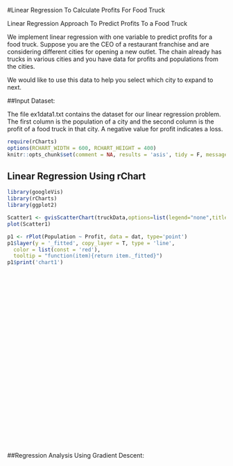 #Linear Regression To Calculate Profits For Food Truck


Linear Regression Approach To Predict Profits To a Food Truck

We implement linear regression with one variable to predict profits for a food truck. Suppose you are the CEO of a restaurant franchise and are considering different cities for opening a new outlet. The chain already has trucks in various cities and you have data for profits and populations from the cities.

We would like to use this data to help you select which city to expand to next.

##Input Dataset:

The file ex1data1.txt contains the dataset for our linear regression problem. The first column is the population of a city and the second column is the profit of a food truck in that city. A negative value for profit indicates a loss.


```r
require(rCharts)
options(RCHART_WIDTH = 600, RCHART_HEIGHT = 400)
knitr::opts_chunk$set(comment = NA, results = 'asis', tidy = F, message = F)
```
<style>.rChart {width: 600px; height: 400px;}</style>


## Linear Regression Using rChart


```r
library(googleVis)
library(rCharts)
library(ggplot2)
```



<!-- Scatterplot using googleVis --> 

```r
Scatter1 <- gvisScatterChart(truckData,options=list(legend="none",title="Food Truck", vAxis="{title:'Profit in $10,000s'}",hAxis="{title:'Population of City in 10,000s'}", width=300, height=300))
plot(Scatter1)
```


```r
p1 <- rPlot(Population ~ Profit, data = dat, type='point')
p1$layer(y = '_fitted', copy_layer = T, type = 'line',
  color = list(const = 'red'),
  tooltip = "function(item){return item._fitted}")
p1$print('chart1')
```


<div id = 'chart1' class = 'rChart polycharts'></div>
<script type='text/javascript'>
    var chartParams = {
 "dom": "chart1",
"width":    600,
"height":    400,
"layers": [
 {
 "x": "Profit",
"y": "Population",
"data": {
 "Population": [ 6.1101, 5.5277, 8.5186, 7.0032, 5.8598, 8.3829, 7.4764, 8.5781, 6.4862, 5.0546, 5.7107, 14.164,  5.734, 8.4084, 5.6407, 5.3794, 6.3654, 5.1301, 6.4296, 7.0708, 6.1891,  20.27, 5.4901, 6.3261, 5.5649, 18.945, 12.828, 10.957, 13.176, 22.203, 5.2524, 6.5894, 9.2482, 5.8918, 8.2111, 7.9334, 8.0959, 5.6063, 12.836, 6.3534, 5.4069, 6.8825, 11.708, 5.7737, 7.8247, 7.0931, 5.0702, 5.8014,   11.7, 5.5416, 7.5402, 5.3077, 7.4239, 7.6031, 6.3328, 6.3589, 6.2742, 5.6397, 9.3102, 9.4536, 8.8254, 5.1793, 21.279, 14.908, 18.959, 7.2182, 8.2951, 10.236, 5.4994, 20.341, 10.136, 7.3345, 6.0062, 7.2259, 5.0269, 6.5479, 7.5386, 5.0365, 10.274, 5.1077, 5.7292, 5.1884, 6.3557, 9.7687, 6.5159, 8.5172, 9.1802,  6.002, 5.5204, 5.0594, 5.7077, 7.6366, 5.8707, 5.3054, 8.2934, 13.394, 5.4369 ],
"Profit": [ 17.592, 9.1302, 13.662, 11.854, 6.8233, 11.886, 4.3483,     12, 6.5987, 3.8166, 3.2522, 15.505, 3.1551, 7.2258, 0.71618, 3.5129, 5.3048, 0.56077, 3.6518, 5.3893, 3.1386, 21.767,  4.263, 5.1875, 3.0825, 22.638, 13.501, 7.0467, 14.692, 24.147,  -1.22, 5.9966, 12.134, 1.8495, 6.5426, 4.5623, 4.1164, 3.3928, 10.117, 5.4974, 0.55657, 3.9115, 5.3854, 2.4406, 6.7318, 1.0463, 5.1337,  1.844, 8.0043, 1.0179, 6.7504, 1.8396, 4.2885, 4.9981, 1.4233, -1.4211, 2.4756, 4.6042, 3.9624, 5.4141, 5.1694, -0.74279, 17.929, 12.054, 17.054, 4.8852, 5.7442, 7.7754, 1.0173, 20.992, 6.6799, 4.0259, 1.2784, 3.3411, -2.6807, 0.29678, 3.8845, 5.7014, 6.7526, 2.0576, 0.47953, 0.20421, 0.67861, 7.5435, 5.3436, 4.2415, 6.7981, 0.92695,  0.152, 2.8214, 1.8451, 4.2959, 7.2029, 1.9869, 0.14454, 9.0551, 0.61705 ],
"_hat": [ 0.057698, 0.014025, 0.031304, 0.022721, 0.010642, 0.022854, 0.011072, 0.023331, 0.010507, 0.011713, 0.012605, 0.042362, 0.012781, 0.010969, 0.019313, 0.012166, 0.010407, 0.019868, 0.011951, 0.010379, 0.012811, 0.097345, 0.011162, 0.010455, 0.012916, 0.10712, 0.030449, 0.01081, 0.037197, 0.1253, 0.027405, 0.010318, 0.023904, 0.01577, 0.010479, 0.010869, 0.011327, 0.012362, 0.016588, 0.010349, 0.019883, 0.011584, 0.01038, 0.014272, 0.010583, 0.01819, 0.01048, 0.015785, 0.011918, 0.018284, 0.010594, 0.015797, 0.011134, 0.010552, 0.016999, 0.028393, 0.014191, 0.010832, 0.011518, 0.010371, 0.010463, 0.025172, 0.060454, 0.02356, 0.053458, 0.010621, 0.010312, 0.011595, 0.018286, 0.089082, 0.010552, 0.011437, 0.017445, 0.01245, 0.035212, 0.020848, 0.01162, 0.010316, 0.010596, 0.015215, 0.020164, 0.021203, 0.019446, 0.011306, 0.010394, 0.011185, 0.010625, 0.018587, 0.021405, 0.013434, 0.015782, 0.011126, 0.010947, 0.0154, 0.021435, 0.013857, 0.019665 ],
"_sigma": [ 1.9105, 2.0814, 2.0879, 2.0778, 2.1138, 2.1062, 2.1347, 2.1084, 2.1234, 2.1255, 2.1326, 2.1345,  2.133,  2.134, 2.1342, 2.1298, 2.1293, 2.1348, 2.1343, 2.1331, 2.1344,  2.114, 2.1271, 2.1295, 2.1324, 2.1325, 2.1347, 2.1238, 2.1347, 2.1041, 2.1308, 2.1278, 2.1172, 2.1348, 2.1345, 2.1341, 2.1325, 2.1317, 2.1229, 2.1283, 2.1345, 2.1347, 2.0978, 2.1344, 2.1329,  2.127, 2.1167, 2.1348, 2.1218, 2.1347, 2.1314, 2.1342, 2.1347, 2.1348, 2.1333, 2.1191, 2.1348, 2.1267, 2.1219, 2.1288,  2.132, 2.1328, 2.0369, 2.1103, 2.0878, 2.1344, 2.1347, 2.1326, 2.1347, 2.1054, 2.1293, 2.1346, 2.1341, 2.1341, 2.1256, 2.1279, 2.1341, 2.1114, 2.1285, 2.1331, 2.1335, 2.1345, 2.1309, 2.1339, 2.1302, 2.1305, 2.1343, 2.1334, 2.1335, 2.1304, 2.1348, 2.1344, 2.1106, 2.1339, 2.1036, 2.1064, 2.1345 ],
"_cooksd": [ 0.57915, 0.03339, 0.066641, 0.058171, 0.0099925, 0.02952, 4.7181e-05, 0.027893, 0.0053508, 0.0048765, 0.0012315, 0.00051273, 0.0010417, 0.00040026, 0.0005466, 0.0027543, 0.002581, 1.3355e-05, 0.00026647, 0.00079842, 0.00021225, 0.099279, 0.0038419, 0.00249, 0.001391, 0.012069, 9.1525e-05, 0.0053332, 0.00016608, 0.19418, 0.0049912, 0.0032305, 0.019034, 1.1457e-05, 0.00015606, 0.00033943, 0.0011592, 0.0017439, 0.0088642, 0.0030194, 0.00029018, 2.6884e-05, 0.017106, 0.00024298, 0.00088731, 0.0064343, 0.0084889, 1.0145e-07, 0.0069507, 0.00010072, 0.0016031, 0.00044955, 3.9357e-05, 4.5643e-06, 0.0011609, 0.020368, 1.4199e-05, 0.0039483, 0.0066447, 0.0027989, 0.0013305, 0.00234, 0.27383, 0.02618, 0.1167, 0.00017398, 4.2661e-05, 0.001155, 6.5888e-05, 0.12687, 0.0026229, 7.5799e-05, 0.0005631, 0.00040674, 0.014834, 0.0065599, 0.00036907, 0.010808, 0.0029834, 0.0011894, 0.0012181, 0.00029111, 0.0034069, 0.00047092, 0.002152, 0.0021354, 0.00025037, 0.0011489, 0.0012394, 0.0026853, 1.8736e-05, 0.00018691, 0.01186, 0.00060814, 0.030136, 0.017645, 0.00027792 ],
"_fitted": [ 15.076, 10.096, 12.763, 11.699, 8.7389, 11.718, 7.2825, 11.785, 8.6068, 6.9697, 6.6375, 13.848, 6.5804, 8.9758, 5.1452, 6.7909, 7.8454, 5.0538, 6.8727, 7.8951, 6.5707, 17.532, 7.2323, 7.7764, 6.5377, 18.045, 12.668, 8.8704, 13.369, 18.933, 4.0059, 8.2525, 11.864, 5.8121, 8.5737, 7.4085, 7.1461, 6.7203, 10.677, 7.9587, 5.0513, 7.0255, 7.8928,   6.16, 8.6851, 5.3395, 7.7447, 5.8089, 9.4339, 5.3228,  8.696, 5.8063, 7.2473, 7.6649, 5.5613, 3.8876, 6.1806, 7.4331, 7.0554, 7.9097, 7.7657, 4.2867, 15.274, 11.817, 14.759, 7.5985, 8.1039, 9.2992, 5.3224, 17.076, 8.6545, 7.0928, 5.4761, 6.6899, 3.1464, 4.8984, 7.0096, 8.0788, 8.6973, 5.9346,  5.006,  4.844, 5.1231, 9.1627, 7.8682, 7.2197, 8.7241, 5.2693, 4.8132,  6.384, 5.8095, 7.2517, 8.9623,  5.893, 4.8089, 10.052, 5.0869 ],
"_resid": [ -8.9656, -4.5687, -4.2445, -4.696, -2.8791, -3.3351, 0.19387, -3.207, -2.1206, -1.9151, -0.92684, 0.3164, -0.8464, -0.56737, 0.49546, -1.4115,  -1.48, 0.076314, -0.44308, -0.8243, -0.38159, 2.7376, -1.7422, -1.4503, -0.97278, 0.90004, 0.15963, 2.0866, -0.1932, 3.2701, 1.2465, -1.6631, -2.6158, 0.07967, -0.36265, 0.52494, 0.94983, -1.114, 2.1589, -1.6053, 0.35559, -0.143, 3.8152, -0.38626, -0.86038, 1.7536, -2.6745, -0.0074932, 2.2661, 0.21882, -1.1558, -0.4986, 0.17656, -0.061799, 0.77146, 2.4713, 0.093647, -1.7934, 2.2548, 1.5439, 1.0597, 0.89258,  6.005, 3.0911, 4.1999, -0.38026, 0.19116, 0.93682, 0.17697, 3.2646, 1.4815, 0.24168, 0.53013, 0.53605, 1.8805, 1.6495, 0.52899, -3.0423, 1.5767, -0.82688, 0.72322, 0.34443, 1.2326, 0.60598, -1.3523, 1.2975, 0.4561, 0.73274, 0.70715, -1.3246, -0.10184, 0.3849, -3.0916, -0.58758, 3.4845, 3.3418,   0.35 ],
"_stdresid": [ -4.3494, -2.1667, -2.0308, -2.237, -1.3631, -1.5888, 0.091806, -1.5282, -1.0039, -0.90716, -0.43924, 0.15226, -0.40115, -0.26866, 0.23561, -0.6688, -0.7006, 0.0363, -0.20991, -0.39021, -0.18086, 1.3569, -0.82506, -0.68654, -0.46108, 0.44855, 0.076345, 0.98798, -0.092722, 1.6465, 0.59521, -0.78723, -1.2468, 0.037817, -0.17168, 0.24856, 0.44985, -0.52786, 1.0252, -0.75991, 0.16914, -0.067733,  1.806, -0.18321, -0.40733, 0.83342, -1.2661, -0.0035569, 1.0736,  0.104, -0.5472, -0.23668, 0.083611, -0.029257, 0.36642, 1.1807, 0.044416, -0.84916,  1.068, 0.73085, 0.50166, 0.42572, 2.9174, 1.4731, 2.0329, -0.18003, 0.09049, 0.44374, 0.084111, 1.6108, 0.70135, 0.11447, 0.25185, 0.25402, 0.90159, 0.78498, 0.25057, -1.4401, 0.74645, -0.39239, 0.34406, 0.16394, 0.58616, 0.28699, -0.64016, 0.61447, 0.21594, 0.34831, 0.33663, -0.62802, -0.048341, 0.18227, -1.4639, -0.27886, 1.6588, 1.5847, 0.16646 ] 
},
"facet": null,
"type": "point" 
},
{
 "y": "_fitted",
"type": "line",
"color": {
 "const": "red" 
},
"tooltip": "function(item){return item._fitted}",
"x": "Profit",
"data": {
 "Population": [ 6.1101, 5.5277, 8.5186, 7.0032, 5.8598, 8.3829, 7.4764, 8.5781, 6.4862, 5.0546, 5.7107, 14.164,  5.734, 8.4084, 5.6407, 5.3794, 6.3654, 5.1301, 6.4296, 7.0708, 6.1891,  20.27, 5.4901, 6.3261, 5.5649, 18.945, 12.828, 10.957, 13.176, 22.203, 5.2524, 6.5894, 9.2482, 5.8918, 8.2111, 7.9334, 8.0959, 5.6063, 12.836, 6.3534, 5.4069, 6.8825, 11.708, 5.7737, 7.8247, 7.0931, 5.0702, 5.8014,   11.7, 5.5416, 7.5402, 5.3077, 7.4239, 7.6031, 6.3328, 6.3589, 6.2742, 5.6397, 9.3102, 9.4536, 8.8254, 5.1793, 21.279, 14.908, 18.959, 7.2182, 8.2951, 10.236, 5.4994, 20.341, 10.136, 7.3345, 6.0062, 7.2259, 5.0269, 6.5479, 7.5386, 5.0365, 10.274, 5.1077, 5.7292, 5.1884, 6.3557, 9.7687, 6.5159, 8.5172, 9.1802,  6.002, 5.5204, 5.0594, 5.7077, 7.6366, 5.8707, 5.3054, 8.2934, 13.394, 5.4369 ],
"Profit": [ 17.592, 9.1302, 13.662, 11.854, 6.8233, 11.886, 4.3483,     12, 6.5987, 3.8166, 3.2522, 15.505, 3.1551, 7.2258, 0.71618, 3.5129, 5.3048, 0.56077, 3.6518, 5.3893, 3.1386, 21.767,  4.263, 5.1875, 3.0825, 22.638, 13.501, 7.0467, 14.692, 24.147,  -1.22, 5.9966, 12.134, 1.8495, 6.5426, 4.5623, 4.1164, 3.3928, 10.117, 5.4974, 0.55657, 3.9115, 5.3854, 2.4406, 6.7318, 1.0463, 5.1337,  1.844, 8.0043, 1.0179, 6.7504, 1.8396, 4.2885, 4.9981, 1.4233, -1.4211, 2.4756, 4.6042, 3.9624, 5.4141, 5.1694, -0.74279, 17.929, 12.054, 17.054, 4.8852, 5.7442, 7.7754, 1.0173, 20.992, 6.6799, 4.0259, 1.2784, 3.3411, -2.6807, 0.29678, 3.8845, 5.7014, 6.7526, 2.0576, 0.47953, 0.20421, 0.67861, 7.5435, 5.3436, 4.2415, 6.7981, 0.92695,  0.152, 2.8214, 1.8451, 4.2959, 7.2029, 1.9869, 0.14454, 9.0551, 0.61705 ],
"_hat": [ 0.057698, 0.014025, 0.031304, 0.022721, 0.010642, 0.022854, 0.011072, 0.023331, 0.010507, 0.011713, 0.012605, 0.042362, 0.012781, 0.010969, 0.019313, 0.012166, 0.010407, 0.019868, 0.011951, 0.010379, 0.012811, 0.097345, 0.011162, 0.010455, 0.012916, 0.10712, 0.030449, 0.01081, 0.037197, 0.1253, 0.027405, 0.010318, 0.023904, 0.01577, 0.010479, 0.010869, 0.011327, 0.012362, 0.016588, 0.010349, 0.019883, 0.011584, 0.01038, 0.014272, 0.010583, 0.01819, 0.01048, 0.015785, 0.011918, 0.018284, 0.010594, 0.015797, 0.011134, 0.010552, 0.016999, 0.028393, 0.014191, 0.010832, 0.011518, 0.010371, 0.010463, 0.025172, 0.060454, 0.02356, 0.053458, 0.010621, 0.010312, 0.011595, 0.018286, 0.089082, 0.010552, 0.011437, 0.017445, 0.01245, 0.035212, 0.020848, 0.01162, 0.010316, 0.010596, 0.015215, 0.020164, 0.021203, 0.019446, 0.011306, 0.010394, 0.011185, 0.010625, 0.018587, 0.021405, 0.013434, 0.015782, 0.011126, 0.010947, 0.0154, 0.021435, 0.013857, 0.019665 ],
"_sigma": [ 1.9105, 2.0814, 2.0879, 2.0778, 2.1138, 2.1062, 2.1347, 2.1084, 2.1234, 2.1255, 2.1326, 2.1345,  2.133,  2.134, 2.1342, 2.1298, 2.1293, 2.1348, 2.1343, 2.1331, 2.1344,  2.114, 2.1271, 2.1295, 2.1324, 2.1325, 2.1347, 2.1238, 2.1347, 2.1041, 2.1308, 2.1278, 2.1172, 2.1348, 2.1345, 2.1341, 2.1325, 2.1317, 2.1229, 2.1283, 2.1345, 2.1347, 2.0978, 2.1344, 2.1329,  2.127, 2.1167, 2.1348, 2.1218, 2.1347, 2.1314, 2.1342, 2.1347, 2.1348, 2.1333, 2.1191, 2.1348, 2.1267, 2.1219, 2.1288,  2.132, 2.1328, 2.0369, 2.1103, 2.0878, 2.1344, 2.1347, 2.1326, 2.1347, 2.1054, 2.1293, 2.1346, 2.1341, 2.1341, 2.1256, 2.1279, 2.1341, 2.1114, 2.1285, 2.1331, 2.1335, 2.1345, 2.1309, 2.1339, 2.1302, 2.1305, 2.1343, 2.1334, 2.1335, 2.1304, 2.1348, 2.1344, 2.1106, 2.1339, 2.1036, 2.1064, 2.1345 ],
"_cooksd": [ 0.57915, 0.03339, 0.066641, 0.058171, 0.0099925, 0.02952, 4.7181e-05, 0.027893, 0.0053508, 0.0048765, 0.0012315, 0.00051273, 0.0010417, 0.00040026, 0.0005466, 0.0027543, 0.002581, 1.3355e-05, 0.00026647, 0.00079842, 0.00021225, 0.099279, 0.0038419, 0.00249, 0.001391, 0.012069, 9.1525e-05, 0.0053332, 0.00016608, 0.19418, 0.0049912, 0.0032305, 0.019034, 1.1457e-05, 0.00015606, 0.00033943, 0.0011592, 0.0017439, 0.0088642, 0.0030194, 0.00029018, 2.6884e-05, 0.017106, 0.00024298, 0.00088731, 0.0064343, 0.0084889, 1.0145e-07, 0.0069507, 0.00010072, 0.0016031, 0.00044955, 3.9357e-05, 4.5643e-06, 0.0011609, 0.020368, 1.4199e-05, 0.0039483, 0.0066447, 0.0027989, 0.0013305, 0.00234, 0.27383, 0.02618, 0.1167, 0.00017398, 4.2661e-05, 0.001155, 6.5888e-05, 0.12687, 0.0026229, 7.5799e-05, 0.0005631, 0.00040674, 0.014834, 0.0065599, 0.00036907, 0.010808, 0.0029834, 0.0011894, 0.0012181, 0.00029111, 0.0034069, 0.00047092, 0.002152, 0.0021354, 0.00025037, 0.0011489, 0.0012394, 0.0026853, 1.8736e-05, 0.00018691, 0.01186, 0.00060814, 0.030136, 0.017645, 0.00027792 ],
"_fitted": [ 15.076, 10.096, 12.763, 11.699, 8.7389, 11.718, 7.2825, 11.785, 8.6068, 6.9697, 6.6375, 13.848, 6.5804, 8.9758, 5.1452, 6.7909, 7.8454, 5.0538, 6.8727, 7.8951, 6.5707, 17.532, 7.2323, 7.7764, 6.5377, 18.045, 12.668, 8.8704, 13.369, 18.933, 4.0059, 8.2525, 11.864, 5.8121, 8.5737, 7.4085, 7.1461, 6.7203, 10.677, 7.9587, 5.0513, 7.0255, 7.8928,   6.16, 8.6851, 5.3395, 7.7447, 5.8089, 9.4339, 5.3228,  8.696, 5.8063, 7.2473, 7.6649, 5.5613, 3.8876, 6.1806, 7.4331, 7.0554, 7.9097, 7.7657, 4.2867, 15.274, 11.817, 14.759, 7.5985, 8.1039, 9.2992, 5.3224, 17.076, 8.6545, 7.0928, 5.4761, 6.6899, 3.1464, 4.8984, 7.0096, 8.0788, 8.6973, 5.9346,  5.006,  4.844, 5.1231, 9.1627, 7.8682, 7.2197, 8.7241, 5.2693, 4.8132,  6.384, 5.8095, 7.2517, 8.9623,  5.893, 4.8089, 10.052, 5.0869 ],
"_resid": [ -8.9656, -4.5687, -4.2445, -4.696, -2.8791, -3.3351, 0.19387, -3.207, -2.1206, -1.9151, -0.92684, 0.3164, -0.8464, -0.56737, 0.49546, -1.4115,  -1.48, 0.076314, -0.44308, -0.8243, -0.38159, 2.7376, -1.7422, -1.4503, -0.97278, 0.90004, 0.15963, 2.0866, -0.1932, 3.2701, 1.2465, -1.6631, -2.6158, 0.07967, -0.36265, 0.52494, 0.94983, -1.114, 2.1589, -1.6053, 0.35559, -0.143, 3.8152, -0.38626, -0.86038, 1.7536, -2.6745, -0.0074932, 2.2661, 0.21882, -1.1558, -0.4986, 0.17656, -0.061799, 0.77146, 2.4713, 0.093647, -1.7934, 2.2548, 1.5439, 1.0597, 0.89258,  6.005, 3.0911, 4.1999, -0.38026, 0.19116, 0.93682, 0.17697, 3.2646, 1.4815, 0.24168, 0.53013, 0.53605, 1.8805, 1.6495, 0.52899, -3.0423, 1.5767, -0.82688, 0.72322, 0.34443, 1.2326, 0.60598, -1.3523, 1.2975, 0.4561, 0.73274, 0.70715, -1.3246, -0.10184, 0.3849, -3.0916, -0.58758, 3.4845, 3.3418,   0.35 ],
"_stdresid": [ -4.3494, -2.1667, -2.0308, -2.237, -1.3631, -1.5888, 0.091806, -1.5282, -1.0039, -0.90716, -0.43924, 0.15226, -0.40115, -0.26866, 0.23561, -0.6688, -0.7006, 0.0363, -0.20991, -0.39021, -0.18086, 1.3569, -0.82506, -0.68654, -0.46108, 0.44855, 0.076345, 0.98798, -0.092722, 1.6465, 0.59521, -0.78723, -1.2468, 0.037817, -0.17168, 0.24856, 0.44985, -0.52786, 1.0252, -0.75991, 0.16914, -0.067733,  1.806, -0.18321, -0.40733, 0.83342, -1.2661, -0.0035569, 1.0736,  0.104, -0.5472, -0.23668, 0.083611, -0.029257, 0.36642, 1.1807, 0.044416, -0.84916,  1.068, 0.73085, 0.50166, 0.42572, 2.9174, 1.4731, 2.0329, -0.18003, 0.09049, 0.44374, 0.084111, 1.6108, 0.70135, 0.11447, 0.25185, 0.25402, 0.90159, 0.78498, 0.25057, -1.4401, 0.74645, -0.39239, 0.34406, 0.16394, 0.58616, 0.28699, -0.64016, 0.61447, 0.21594, 0.34831, 0.33663, -0.62802, -0.048341, 0.18227, -1.4639, -0.27886, 1.6588, 1.5847, 0.16646 ] 
},
"facet": null 
} 
],
"facet": [],
"guides": [],
"coord": [],
"id": "chart1" 
}
    _.each(chartParams.layers, function(el){
        el.data = polyjs.data(el.data)
    })
    var graph_chart1 = polyjs.chart(chartParams);
</script>


##Regression Analysis Using Gradient Descent:


